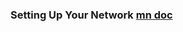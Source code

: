 ### Setting Up Your Network [mn doc](https://github.com/mininet/mininet/wiki/Introduction-to-Mininet#openflow-and-custom-routing)

